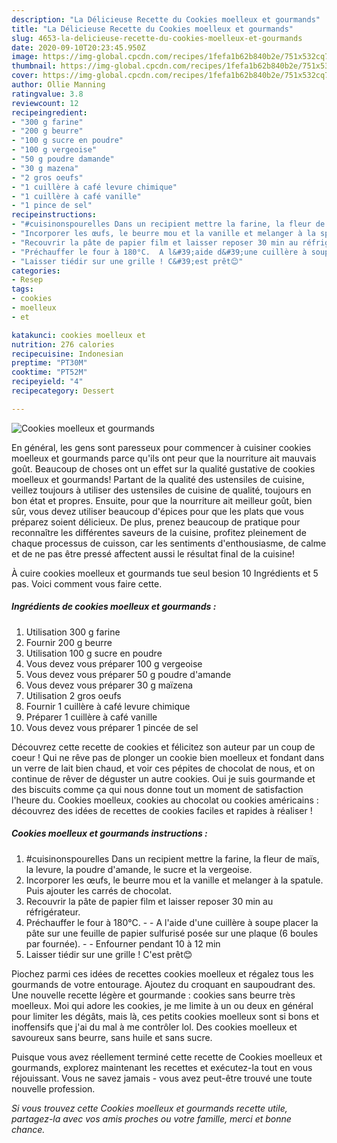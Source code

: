 ```yaml
---
description: "La Délicieuse Recette du Cookies moelleux et gourmands"
title: "La Délicieuse Recette du Cookies moelleux et gourmands"
slug: 4653-la-delicieuse-recette-du-cookies-moelleux-et-gourmands
date: 2020-09-10T20:23:45.950Z
image: https://img-global.cpcdn.com/recipes/1fefa1b62b840b2e/751x532cq70/cookies-moelleux-et-gourmands-photo-principale-de-la-recette.jpg
thumbnail: https://img-global.cpcdn.com/recipes/1fefa1b62b840b2e/751x532cq70/cookies-moelleux-et-gourmands-photo-principale-de-la-recette.jpg
cover: https://img-global.cpcdn.com/recipes/1fefa1b62b840b2e/751x532cq70/cookies-moelleux-et-gourmands-photo-principale-de-la-recette.jpg
author: Ollie Manning
ratingvalue: 3.8
reviewcount: 12
recipeingredient:
- "300 g farine"
- "200 g beurre"
- "100 g sucre en poudre"
- "100 g vergeoise"
- "50 g poudre damande"
- "30 g mazena"
- "2 gros oeufs"
- "1 cuillère à café levure chimique"
- "1 cuillère à café vanille"
- "1 pince de sel"
recipeinstructions:
- "#cuisinonspourelles Dans un recipient mettre la farine, la fleur de maïs, la levure, la poudre d&#39;amande, le sucre et la vergeoise."
- "Incorporer les œufs, le beurre mou et la vanille et melanger à la spatule. Puis ajouter les carrés de chocolat."
- "Recouvrir la pâte de papier film et laisser reposer 30 min au réfrigérateur."
- "Préchauffer le four à 180°C.  A l&#39;aide d&#39;une cuillère à soupe placer la pâte sur une feuille de papier sulfurisé posée sur une plaque (6 boules par fournée).   Enfourner pendant 10 à 12 min"
- "Laisser tiédir sur une grille ! C&#39;est prêt😊"
categories:
- Resep
tags:
- cookies
- moelleux
- et

katakunci: cookies moelleux et 
nutrition: 276 calories
recipecuisine: Indonesian
preptime: "PT30M"
cooktime: "PT52M"
recipeyield: "4"
recipecategory: Dessert

---
```



![Cookies moelleux et gourmands](https://img-global.cpcdn.com/recipes/1fefa1b62b840b2e/751x532cq70/cookies-moelleux-et-gourmands-photo-principale-de-la-recette.jpg)

En général, les gens sont paresseux pour commencer à cuisiner cookies moelleux et gourmands parce qu'ils ont peur que la nourriture ait mauvais goût. Beaucoup de choses ont un effet sur la qualité gustative de cookies moelleux et gourmands! Partant de la qualité des ustensiles de cuisine, veillez toujours à utiliser des ustensiles de cuisine de qualité, toujours en bon état et propres. Ensuite, pour que la nourriture ait meilleur goût, bien sûr, vous devez utiliser beaucoup d'épices pour que les plats que vous préparez soient délicieux. De plus, prenez beaucoup de pratique pour reconnaître les différentes saveurs de la cuisine, profitez pleinement de chaque processus de cuisson, car les sentiments d'enthousiasme, de calme et de ne pas être pressé affectent aussi le résultat final de la cuisine!

<!--inarticleads1-->

À cuire cookies moelleux et gourmands tue seul besion 10 Ingrédients et 5 pas. Voici comment vous faire cette.

##### Ingrédients de cookies moelleux et gourmands :

1. Utilisation 300 g farine
1. Fournir 200 g beurre
1. Utilisation 100 g sucre en poudre
1. Vous devez vous préparer 100 g vergeoise
1. Vous devez vous préparer 50 g poudre d&#39;amande
1. Vous devez vous préparer 30 g maïzena
1. Utilisation 2 gros oeufs
1. Fournir 1 cuillère à café levure chimique
1. Préparer 1 cuillère à café vanille
1. Vous devez vous préparer 1 pincée de sel


Découvrez cette recette de cookies et félicitez son auteur par un coup de coeur ! Qui ne rêve pas de plonger un cookie bien moelleux et fondant dans un verre de lait bien chaud, et voir ces pépites de chocolat de nous, et on continue de rêver de déguster un autre cookies. Oui je suis gourmande et des biscuits comme ça qui nous donne tout un moment de satisfaction l&#39;heure du. Cookies moelleux, cookies au chocolat ou cookies américains : découvrez des idées de recettes de cookies faciles et rapides à réaliser ! 

<!--inarticleads2-->

##### Cookies moelleux et gourmands instructions :

1. #cuisinonspourelles Dans un recipient mettre la farine, la fleur de maïs, la levure, la poudre d&#39;amande, le sucre et la vergeoise.
1. Incorporer les œufs, le beurre mou et la vanille et melanger à la spatule. Puis ajouter les carrés de chocolat.
1. Recouvrir la pâte de papier film et laisser reposer 30 min au réfrigérateur.
1. Préchauffer le four à 180°C. -  - A l&#39;aide d&#39;une cuillère à soupe placer la pâte sur une feuille de papier sulfurisé posée sur une plaque (6 boules par fournée).  -  - Enfourner pendant 10 à 12 min
1. Laisser tiédir sur une grille ! C&#39;est prêt😊


Piochez parmi ces idées de recettes cookies moelleux et régalez tous les gourmands de votre entourage. Ajoutez du croquant en saupoudrant des. Une nouvelle recette légère et gourmande : cookies sans beurre très moelleux. Moi qui adore les cookies, je me limite à un ou deux en général pour limiter les dégâts, mais là, ces petits cookies moelleux sont si bons et inoffensifs que j&#39;ai du mal à me contrôler lol. Des cookies moelleux et savoureux sans beurre, sans huile et sans sucre. 

<!--inarticleads1-->

<p>
Puisque vous avez réellement terminé cette recette de Cookies moelleux et gourmands, explorez maintenant les recettes et exécutez-la tout en vous réjouissant. Vous ne savez jamais - vous avez peut-être trouvé une toute nouvelle profession.
</p>

<p>
<i>Si vous trouvez cette Cookies moelleux et gourmands recette utile, partagez-la avec vos amis proches ou votre famille, merci et bonne chance.</i>
</p>
